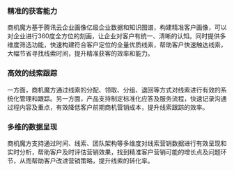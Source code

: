 ### 精准的获客能力
商机魔方基于腾讯云企业画像亿级企业数据和知识图谱，构建精准客户画像，可以对企业进行360度全方位的刻画，让企业对客户有统一、清晰的认知。同时提供多维度筛选功能，快速构建符合客户定位的全量优质线索，帮助客户快速触达线索，大幅节省寻找线索时间，提升精准获客的效率和能力。

### 高效的线索跟踪
一方面，商机魔方通过线索的分配、领取、分组、退回等方式对线索进行有效的系统化管理和跟踪。另一方面，产品支持制定标准化应答及服务流程，快速记录沟通过程内容及重点，有效降低客户前期商机营销成本，提升线索跟踪的效率。

### 多维的数据呈现
商机魔方支持通过时间、线索、团队架构等多维度对线索营销数据进行有效呈现和实时分析，帮助客户及时评估营销效果，找到精准客户营销可能的增长点及问题环节，从而帮助客户改进营销策略，提升线索的转化率。
